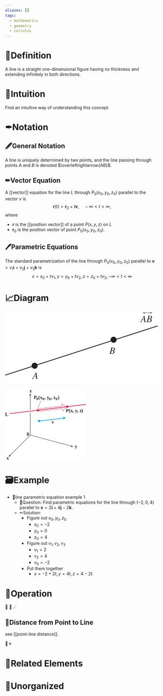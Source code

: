 ```yaml
---
aliases: []
tags:
  - mathematics
  - geometry
  - calculus
---
```



# 📝Definition
A line is a straight one-dimensional figure having no thickness and extending infinitely in both directions.
# 🧠Intuition
Find an intuitive way of understanding this concept.


# ✒Notation
## 🖋General Notation
A line is uniquely determined by two points, and the line passing through points $A$ and $B$ is denoted $\overleftrightarrow{AB}$.

## ✏Vector Equation
A [[vector]] equation for the line $L$ through $P_0(x_0, y_0, z_0)$ parallel to the vector $v$ is
$$
\mathbf{r}(t)=\mathbf{r}_0+t\mathbf{v},\quad-\infty<t<\infty,
$$
where
- $\mathbf{r}$ is the [[position vector]] of a point $P(x,y,z)$ on $L$
-  $\mathbf{r}_0$ is the position vector of point $P_0(x_0, y_0, z_0)$.


## 🖊Parametric Equations
The standard parametrization of the line through $P_0(x_0, y_0, z_0)$ parallel to $\mathbf{v} = v_1\mathbf{i} + v_2\mathbf{j} + v_3\mathbf{k}$ is
$$
x = x_0 + tv_1, y = y_0 + tv_2, z = z_0 + tv_3, -\infty< t <\infty
$$

# 📈Diagram
![|300](../assets/Line_800.svg)

![|300](../assets/line.svg)




# 🗃Example
- 📂line parametric equation example 1
	- 💬Question: Find parametric equations for the line through $(-2, 0, 4)$ parallel to $\mathbf{v} = 2\mathbf{i} + 4\mathbf{j} -2\mathbf{k}$.
	- ✏Solution:
		- Figure out $x_0, y_0, z_0$
			- $x_0 = -2$
			- $y_0 = 0$
			- $z_0 = 4$
		- Figure out $v_1, v_2, v_3$
			- $v_1=2$ 
			- $v_2=4$
			- $v_3=-2$
		- Put them together
			- $x = -2 + 2t, y = 4t, z = 4 - 2t .$

# 💫Operation
🌠
🔮
☄
## 🌌Distance from Point to Line
see [[point-line distance]].

🥏
🌀


# 🌱Related Elements


# 🍂Unorganized